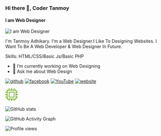 ### Hi there 👋, Coder Tanmoy
#### I am Web Designer
![I am Web Designer](https://scontent.fdac24-1.fna.fbcdn.net/v/t1.6435-9/p180x540/220365800_838215776880398_7013271437444327455_n.jpg?_nc_cat=101&ccb=1-5&_nc_sid=e3f864&_nc_ohc=gt2Go2y_uvwAX9FuJGp&tn=0CmYlcDDb5kRTRXA&_nc_ht=scontent.fdac24-1.fna&oh=44464e70a395e5dff116107a26a7d185&oe=614DDC14)

I'm Tanmoy Adhikary. I'm a Web Designer.I Like To Designing Websites. I Want To Be A Web Developer & Web Designer In Future. 

Skills: HTML/CSS/Basic Js/Basic PHP

- 🔭 I’m currently working on Web Designing 
- 💬 Ask me about Web Design 


[<img src='https://cdn.jsdelivr.net/npm/simple-icons@3.0.1/icons/github.svg' alt='github' height='40'>](https://github.com/Tanmoyadhikari)  [<img src='https://cdn.jsdelivr.net/npm/simple-icons@3.0.1/icons/facebook.svg' alt='facebook' height='40'>](https://www.facebook.com/codertanmoy)  [<img src='https://cdn.jsdelivr.net/npm/simple-icons@3.0.1/icons/youtube.svg' alt='YouTube' height='40'>](https://www.youtube.com/channel/UCth6sbFZdm1Ua313lYuzEYA)  [<img src='https://cdn.jsdelivr.net/npm/simple-icons@3.0.1/icons/icloud.svg' alt='website' height='40'>](#)  

<a href='https://docs.github.com/en/developers'><img src='https://raw.githubusercontent.com/acervenky/animated-github-badges/master/assets/devbadge.gif' width='40' height='40'></a> 

![GitHub stats](https://github-readme-stats.vercel.app/api?username=Tanmoyadhikari&show_icons=true)  

![GitHub Activity Graph](https://activity-graph.herokuapp.com/graph?username=Tanmoyadhikari)  

![Profile views](https://gpvc.arturio.dev/Tanmoyadhikari)  
